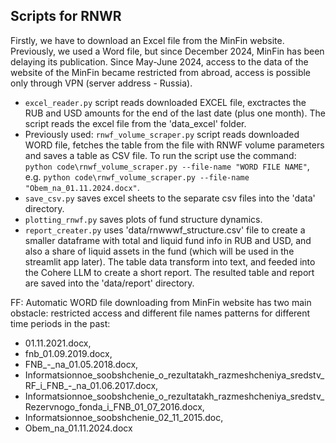 ## Scripts for RNWR

Firstly, we have to download an Excel file from the MinFin website. Previously, we used a Word file, but since December 2024, MinFin has been delaying its publication. Since May-June 2024, access to the data of the website of the MinFin became restricted from abroad, access is possible only through VPN (server address - Russia).
* `excel_reader.py` script reads downloaded EXCEL file, exctractes the RUB and USD amounts for the end of the last date (plus one month). The script reads the excel file from the 'data_excel' folder.
* Previously used: `rnwf_volume_scraper.py` script reads downloaded WORD file, fetches the table from the file with RNWF volume parameters and saves a table as CSV file. To run the script use the command: 
`python code\rnwf_volume_scraper.py --file-name "WORD FILE NAME"`, 
e.g. `python code\rnwf_volume_scraper.py --file-name "Obem_na_01.11.2024.docx"`.
* `save_csv.py` saves excel sheets to the separate csv files into the 'data' directory.
* `plotting_rnwf.py` saves plots of fund structure dynamics.
* `report_creater.py` uses 'data/rnwwwf_structure.csv' file to create a smaller dataframe with total and liquid fund info in RUB and USD, and also a share of liquid assets in the fund (which will be used in the streamlit app later). The table data transform into text, and feeded into the Cohere LLM to create a short report. The resulted table and report are saved into the 'data/report' directory.


FF: Automatic WORD file downloading from MinFin website has two main obstacle: restricted access and different file names patterns for different time periods in the past:
- 01.11.2021.docx, 
- fnb_01.09.2019.docx, 
- FNB_-_na_01.05.2018.docx, 
- Informatsionnoe_soobshchenie_o_rezultatakh_razmeshcheniya_sredstv_RF_i_FNB_-_na_01.06.2017.docx,
- Informatsionnoe_soobshchenie_o_rezultatakh_razmeshcheniya_sredstv_Rezervnogo_fonda_i_FNB_01_07_2016.docx, 
- Informatsionnoe_soobshchenie_02_11_2015.doc, 
- Obem_na_01.11.2024.docx

